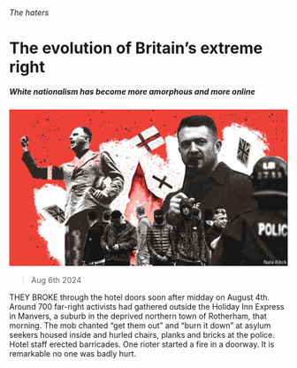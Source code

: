 ###### The haters

# The evolution of Britain’s extreme right 

##### White nationalism has become more amorphous and more online 

![image](images/20240810_BRD001.jpg) 

> Aug 6th 2024 

THEY BROKE through the hotel doors soon after midday on August 4th. Around 700 far-right activists had gathered outside the Holiday Inn Express in Manvers, a suburb in the deprived northern town of Rotherham, that morning. The mob chanted “get them out” and “burn it down” at asylum seekers housed inside and hurled chairs, planks and bricks at the police. Hotel staff erected barricades. One rioter started a fire in a doorway. It is remarkable no one was badly hurt.

